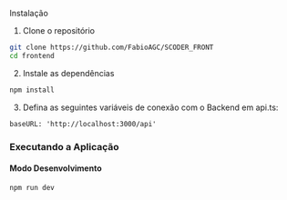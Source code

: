 Instalação

1. Clone o repositório
```bash
git clone https://github.com/FabioAGC/SCODER_FRONT
cd frontend
```

2. Instale as dependências
```bash
npm install
```

3. Defina as seguintes variáveis de conexão com o Backend em api.ts:
```env
baseURL: 'http://localhost:3000/api'
```

### Executando a Aplicação

#### Modo Desenvolvimento
```bash
npm run dev
